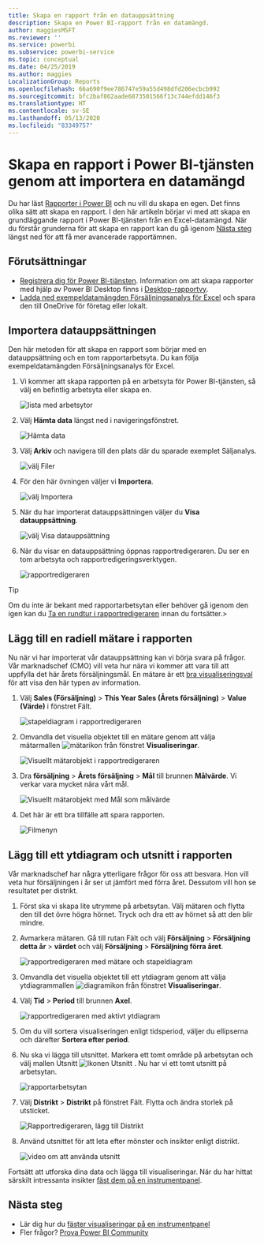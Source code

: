 ```yaml
---
title: Skapa en rapport från en datauppsättning
description: Skapa en Power BI-rapport från en datamängd.
author: maggiesMSFT
ms.reviewer: ''
ms.service: powerbi
ms.subservice: powerbi-service
ms.topic: conceptual
ms.date: 04/25/2019
ms.author: maggies
LocalizationGroup: Reports
ms.openlocfilehash: 66a690f9ee786747e59a55d498dfd206ecbcb992
ms.sourcegitcommit: bfc2baf862aade6873501566f13c744efdd146f3
ms.translationtype: HT
ms.contentlocale: sv-SE
ms.lasthandoff: 05/13/2020
ms.locfileid: "83349757"
---
```

# <a name="create-a-report-in-the-power-bi-service-by-importing-a-dataset"></a>Skapa en rapport i Power BI-tjänsten genom att importera en datamängd
Du har läst [Rapporter i Power BI](../consumer/end-user-reports.md) och nu vill du skapa en egen. Det finns olika sätt att skapa en rapport. I den här artikeln börjar vi med att skapa en grundläggande rapport i Power BI-tjänsten från en Excel-datamängd. När du förstår grunderna för att skapa en rapport kan du gå igenom [Nästa steg](#next-steps) längst ned för att få mer avancerade rapportämnen.  

## <a name="prerequisites"></a>Förutsättningar
- [Registrera dig för Power BI-tjänsten](../fundamentals/service-self-service-signup-for-power-bi.md). Information om att skapa rapporter med hjälp av Power BI Desktop finns i [Desktop-rapportvy](desktop-report-view.md). 
- [Ladda ned exempeldatamängden Försäljningsanalys för Excel](https://go.microsoft.com/fwlink/?LinkId=529778) och spara den till OneDrive för företag eller lokalt.

## <a name="import-the-dataset"></a>Importera datauppsättningen
Den här metoden för att skapa en rapport som börjar med en datauppsättning och en tom rapportarbetsyta. Du kan följa exempeldatamängden Försäljningsanalys för Excel.

1. Vi kommer att skapa rapporten på en arbetsyta för Power BI-tjänsten, så välj en befintlig arbetsyta eller skapa en.
   
   ![lista med arbetsytor](media/service-report-create-new/power-bi-workspaces2.png)
2. Välj **Hämta data** längst ned i navigeringsfönstret.
   
   ![Hämta data](media/service-report-create-new/power-bi-get-data3.png)
3. Välj **Arkiv**  och navigera till den plats där du sparade exemplet Säljanalys.
   
    ![välj Filer](media/service-report-create-new/power-bi-select-files.png)
4. För den här övningen väljer vi **Importera**.
   
   ![välj Importera](media/service-report-create-new/power-bi-import.png)
5. När du har importerat datauppsättningen väljer du **Visa datauppsättning**.
   
   ![välj Visa datauppsättning](media/service-report-create-new/power-bi-view-dataset.png)
6. När du visar en datauppsättning öppnas rapportredigeraren.  Du ser en tom arbetsyta och rapportredigeringsverktygen.
   
   ![rapportredigeraren](media/service-report-create-new/power-bi-blank-report.png)

> [!TIP]
> Om du inte är bekant med rapportarbetsytan eller behöver gå igenom den igen kan du [Ta en rundtur i rapportredigeraren](service-the-report-editor-take-a-tour.md) innan du fortsätter.> 
> 

## <a name="add-a-radial-gauge-to-the-report"></a>Lägg till en radiell mätare i rapporten
Nu när vi har importerat vår datauppsättning kan vi börja svara på frågor.  Vår marknadschef (CMO) vill veta hur nära vi kommer att vara till att uppfylla det här årets försäljningsmål. En mätare är ett [bra visualiseringsval](../visuals/power-bi-report-visualizations.md) för att visa den här typen av information.

1. Välj **Sales (Försäljning)**  > **This Year Sales (Årets försäljning)**  > **Value (Värde)** i fönstret Fält.
   
    ![stapeldiagram i rapportredigeraren](media/service-report-create-new/power-bi-report-step1.png)
2. Omvandla det visuella objektet till en mätare genom att välja mätarmallen ![mätarikon](media/service-report-create-new/powerbi-gauge-icon.png) från fönstret **Visualiseringar**.
   
    ![Visuellt mätarobjekt i rapportredigeraren](media/service-report-create-new/power-bi-report-step2.png)
3. Dra **försäljning** > **Årets försäljning** > **Mål** till brunnen **Målvärde**. Vi verkar vara mycket nära vårt mål.
   
    ![Visuellt mätarobjekt med Mål som målvärde](media/service-report-create-new/power-bi-report-step3.png)
4. Det här är ett bra tillfälle att spara rapporten.
   
   ![Filmenyn](media/service-report-create-new/powerbi-save.png)

## <a name="add-an-area-chart-and-slicer-to-the-report"></a>Lägg till ett ytdiagram och utsnitt i rapporten
Vår marknadschef har några ytterligare frågor för oss att besvara. Hon vill veta hur försäljningen i år ser ut jämfört med förra året. Dessutom vill hon se resultatet per distrikt.

1. Först ska vi skapa lite utrymme på arbetsytan. Välj mätaren och flytta den till det övre högra hörnet. Tryck och dra ett av hörnet så att den blir mindre.
2. Avmarkera mätaren. Gå till rutan Fält och välj **Försäljning** > **Försäljning detta år** > **värdet** och välj **Försäljning** > **Försäljning förra året**.
   
    ![rapportredigeraren med mätare och stapeldiagram](media/service-report-create-new/power-bi-report-step4.png)
3. Omvandla det visuella objektet till ett ytdiagram genom att välja ytdiagrammallen ![diagramikon](media/service-report-create-new/power-bi-areachart-icon.png) från fönstret **Visualiseringar**.
4. Välj **Tid** > **Period** till brunnen **Axel**.
   
    ![rapportredigeraren med aktivt ytdiagram](media/service-report-create-new/power-bi-report-step5.png)
5. Om du vill sortera visualiseringen enligt tidsperiod, väljer du ellipserna och därefter **Sortera efter period**.
6. Nu ska vi lägga till utsnittet. Markera ett tomt område på arbetsytan och välj mallen Utsnitt ![Ikonen Utsnitt](media/service-report-create-new/power-bi-slicer-icon.png) . Nu har vi ett tomt utsnitt på arbetsytan.
   
    ![rapportarbetsytan](media/service-report-create-new/power-bi-report-step6.png)    
7. Välj **Distrikt** > **Distrikt** på fönstret Fält. Flytta och ändra storlek på utsticket.
   
    ![Rapportredigeraren, lägg till Distrikt](media/service-report-create-new/power-bi-report-step7.png)  
8. Använd utsnittet för att leta efter mönster och insikter enligt distrikt.
   
   ![video om att använda utsnitt](media/service-report-create-new/power-bi-slicer-video2.gif)  

Fortsätt att utforska dina data och lägga till visualiseringar. När du har hittat särskilt intressanta insikter [fäst dem på en instrumentpanel](service-dashboard-pin-tile-from-report.md).

## <a name="next-steps"></a>Nästa steg

* Lär dig hur du [fäster visualiseringar på en instrumentpanel](service-dashboard-pin-tile-from-report.md)   
* Fler frågor? [Prova Power BI Community](https://community.powerbi.com/)

